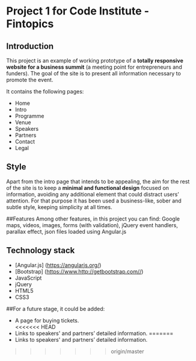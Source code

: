 # Project 1 for Code Institute - Fintopics 

## Introduction
This project is an example of working prototype of a **totally responsive website for a business summit** (a meeting point for entrepreneurs and funders). The goal of the site is to present all information necessary to promote the event. 

It contains the following pages:
* Home
* Intro 
* Programme
* Venue
* Speakers
* Partners
* Contact
* Legal

## Style
Apart from the intro page that intends to be appealing, the aim for the rest of the site is to keep a **minimal and functional design** focused on information, avoiding any additional element that could distract users’ attention. For that purpose it has been used a business-like, sober and subtle style, keeping simplicity at all times.  

##Features
Among other features, in this project you can find: Google maps, videos, images, forms (with validation), jQuery event handlers, parallax effect, json files loaded using Angular.js

## Technology stack
* [Angular.js] (https://angularjs.org/)
* [Bootstrap] (https://www.http://getbootstrap.com//)
* JavaScript
* jQuery
* HTML5
* CSS3

##For a future stage, it could be added:   
* A page for buying tickets.  
<<<<<<< HEAD
* Links to speakers' and partners’ detailed information.
=======
* Links to speakers' and partners’ detailed information. 
>>>>>>> origin/master
